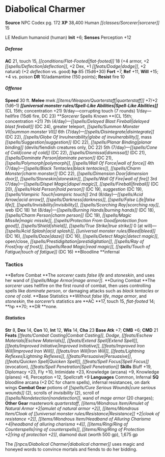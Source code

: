 ﻿---
cssclass: [monsters]
title1: Diabolical Charmer
title2: Diabolical Charmer
CR: 14
sources:
- name: NPC Codex
  page: 172
  link: http://paizo.com/products/btpy8v3a?Pathfinder-Roleplaying-Game-NPC-Codex
XP: 38400
race: Human
classes:
- sorcerer 15
alignment: LE
size: Medium
type: humanoid
subtypes:
- human
initiative:
  bonus: 6
AC:
  AC: 21
  touch: 15
  flat_footed: 18
  other: +2 deflection vs. good
  components:
    armor: 4
    deflection: 2
    dex: 2
    dodge: 1
    natural: 2
HP:
  HP: 85
  long: 15d6+30
saves:
  fort: 7
  ref: 11
  will: 15
  other: +4 vs. poison
DR:
- amount: 10
  weakness: adamantine
  max_absorb: 150
resistances:
  fire: 10
speeds:
  base: 30
attacks:
  melee:
  - - text: mwk quarterstaff +7/+2 (1d6-1)
      entries:
      - - damage: 1d6-1
      attack: mwk quarterstaff
      bonus:
      - 7
      - 2
spell_like_abilities:
  entries:
  - name: corrupting touch
    source: default
    freq: 9/day
    other: 7 rounds
  - name: hellfire
    source: default
    freq: 1/day
    other: 15d6 fire
    DC: 23
  sources:
  - name: default
    CL: 15
    concentration: 21
spells:
  entries:
  - name: delayed blast fireball
    source: Sorcerer
    level: 7
    DC: 24
  - name: greater teleport
    source: Sorcerer
    level: 7
  - name: summon monster VII
    source: Sorcerer
    level: 7
  - name: disintegrate
    source: Sorcerer
    level: 6
    DC: 22
  - name: globe of invulnerability
    source: Sorcerer
    level: 6
  - name: mass suggestion
    source: Sorcerer
    level: 6
    DC: 22
  - name: planar binding
    source: Sorcerer
    level: 6
    other: devils/fiendish creatures only
    DC: 22
  - name: cone of cold
    source: Sorcerer
    level: 5
    DC: 22
  - name: dismissal
    source: Sorcerer
    level: 5
    DC: 21
  - name: dominate person
    source: Sorcerer
    level: 5
    DC: 21
  - name: polymorph
    source: Sorcerer
    level: 5
  - name: wall of force
    source: Sorcerer
    level: 5
  - name: black tentacles
    source: Sorcerer
    level: 4
  - name: charm monster
    source: Sorcerer
    level: 4
    DC: 22
  - name: dimension door
    source: Sorcerer
    level: 4
  - name: stoneskin
    source: Sorcerer
    level: 4
  - name: wall of fire
    source: Sorcerer
    level: 4
  - name: dispel magic
    source: Sorcerer
    level: 3
  - name: fireball
    source: Sorcerer
    level: 3
    DC: 20
  - name: hold person
    source: Sorcerer
    level: 3
    DC: 19
  - name: suggestion
    source: Sorcerer
    level: 3
    DC: 19
  - name: vampiric touch
    source: Sorcerer
    level: 3
  - name: acid arrow
    source: Sorcerer
    level: 2
  - name: darkness
    source: Sorcerer
    level: 2
  - name: false life
    source: Sorcerer
    level: 2
  - name: invisibility
    source: Sorcerer
    level: 2
  - name: scorching ray
    source: Sorcerer
    level: 2
  - name: web
    source: Sorcerer
    level: 2
    DC: 18
  - name: burning hands
    source: Sorcerer
    level: 1
    DC: 18
  - name: charm person
    source: Sorcerer
    level: 1
    DC: 19
  - name: magic missile
    source: Sorcerer
    level: 1
  - name: protection from good
    source: Sorcerer
    level: 1
  - name: shield
    source: Sorcerer
    level: 1
  - name: true strike
    source: Sorcerer
    level: 1
  - name: acid splash
    source: Sorcerer
    level: 0
  - name: bleed
    source: Sorcerer
    level: 0
    DC: 16
  - name: daze
    source: Sorcerer
    level: 0
    DC: 16
  - name: detect magic
    source: Sorcerer
    level: 0
  - name: open/close
    source: Sorcerer
    level: 0
  - name: prestidigitation
    source: Sorcerer
    level: 0
  - name: ray of frost
    source: Sorcerer
    level: 0
  - name: read magic
    source: Sorcerer
    level: 0
  - name: touch of fatigue
    source: Sorcerer
    level: 0
    DC: 16
  sources:
  - name: Sorcerer
    type: known
    CL: 15
    concentration: 21
    slots:
      7: 4
      6: 7
      5: 7
      4: 7
      3: 7
      2: 8
      1: 8
      0: at-will
    bloodline: infernal
tactics:
  Before Combat: The sorcerer casts false life and stoneskin, and uses her wand of
    mage armor.
  During Combat: The sorcerer uses hellfire on the first round of combat, then uses
    controlling spells like dominate person, or damaging attacks such as black tentacles
    or cone of cold.
  Base Statistics: Without false life, mage armor, and stoneskin, the sorcerer's statistics
    are AC 17, touch 15, flat-footed 14; hp 70; DR none.
ability_scores:
  STR: 8
  DEX: 14
  CON: 10
  INT: 12
  WIS: 14
  CHA: 23
BAB: 7
CMB: 6
CMD: 21
feats:
- name: Combat Casting
- name: Dodge
- name: Eschew Materials
- name: Extend Spell
- name: Improved Initiative
- name: Improved Iron Will
- name: Iron Will
- name: Lightning Reflexes
- name: Persuasive
- name: Quicken Spell
- name: Spell Focus (evocation)
- name: Spell Penetration
skills:
  Bluff: 19
  Diplomacy: 23
  Fly: 10
  Intimidate: 23
  Knowledge (arcana): 9
  Knowledge (planes): 6
  Perception: 12
  Spellcraft: 9
languages:
- Common
- Infernal
special_qualities:
- bloodline arcana (+2 DC for charm spells)
- infernal resistances
- on dark wings
gear:
  combat:
  - potions of cure serious wounds (2)
  - scrolls of invisibility (2)
  - scroll of nondetection
  - wand of mage armor (20 charges)
  other:
  - masterwork quarterstaff
  - amulet of natural armor +2
  - cloak of resistance +2
  - headband of alluring charisma +4
  - ring of counterspells
  - ring of protection +2
  - diamond dust (worth 500 gp)
  - 1,675 gp
desc_long: The diabolical charmer uses magic and honeyed words to convince mortals
  and fiends to do her bidding.

---

# Diabolical Charmer

**Source** NPC Codex pg. 172
**XP** 38,400
Human _[[classes/Sorcerer|sorcerer]]_ 15

LE Medium humanoid (human)
**Init** +6; **Senses** Perception +12

##### Defense

**AC** 21, touch 15, _[[conditions/Flat-Footed|flat-footed]]_ 18 (+4 armor, +2 _[[spells/Deflection|deflection]]_, +2 Dex, +1 _[[feats/Dodge|dodge]]_, +2 natural) (+2 _deflection_ vs. good)
**hp** 85 (15d6+30)
**Fort** +7, **Ref** +11, **Will** +15; +4 vs. poison
**DR** 10/adamantine (150 points); **Resist** fire 10

##### Offense
**Speed** 30 ft.
**Melee** mwk _[[items/Weapon/Quarterstaff|quarterstaff]]_ +7/+2 (1d6–1)
**_[[universal monster rules/Spell-Like Abilities|Spell-Like Abilities]]_** (CL 15th; concentration +21)
9/day—corrupting touch (7 rounds)
1/day—hellfire (15d6 fire, DC 23)
**_Sorcerer_ Spells Known **(CL 15th; concentration +21)
7th (4/day)—_[[spells/Delayed Blast Fireball|delayed blast fireball]]_ (DC 24), greater teleport, _[[spells/Summon Monster VII|summon monster VII]]_
6th (7/day)—_[[spells/Disintegrate|disintegrate]]_ (DC 22), _[[spells/Globe Of Invulnerability|globe of invulnerability]]_, mass _[[spells/Suggestion|suggestion]]_ (DC 22), _[[spells/Planar Binding|planar binding]]_ (devils/fiendish creatures only, DC 22)
5th (7/day)—_[[spells/Cone of Cold|cone of cold]]_ (DC 22), _[[spells/Dismissal|dismissal]]_ (DC 21), _[[spells/Dominate Person|dominate person]]_ (DC 21), _[[spells/Polymorph|polymorph]]_, _[[spells/Wall Of Force|wall of force]]_
4th (7/day)—_[[spells/Black Tentacles|black tentacles]]_, _[[spells/Charm Monster|charm monster]]_ (DC 22), _[[spells/Dimension Door|dimension door]]_, _[[spells/Stoneskin|stoneskin]]_, _[[spells/Wall Of Fire|wall of fire]]_
3rd (7/day)—_[[spells/Dispel Magic|dispel magic]]_, _[[spells/Fireball|fireball]]_ (DC 20), _[[spells/Hold Person|hold person]]_ (DC 19), _suggestion_ (DC 19), _[[spells/Vampiric Touch|vampiric touch]]_
2nd (8/day)—_[[spells/Acid Arrow|acid arrow]]_, _[[spells/Darkness|darkness]]_, _[[spells/False Life|false life]]_, _[[spells/Invisibility|invisibility]]_, _[[spells/Scorching Ray|scorching ray]]_, web (DC 18)
1st (8/day)—_[[spells/Burning Hands|burning hands]]_ (DC 18), _[[spells/Charm Person|charm person]]_ (DC 19), _[[spells/Magic Missile|magic missile]]_, _[[spells/Protection From Good|protection from good]]_, _[[spells/Shield|shield]]_, _[[spells/True Strike|true strike]]_
0 (at will)—_[[spells/Acid Splash|acid splash]]_, _[[universal monster rules/Bleed|bleed]]_ (DC 16), _[[spells/Daze|daze]]_ (DC 16), _[[spells/Detect Magic|detect magic]]_, open/close, _[[spells/Prestidigitation|prestidigitation]]_, _[[spells/Ray of Frost|ray of frost]]_, _[[spells/Read Magic|read magic]]_, _[[spells/Touch of Fatigue|touch of fatigue]]_ (DC 16)
**Bloodline **infernal

### Tactics

**Before Combat **The _sorcerer_ casts _false life_ and _stoneskin_, and uses her wand of _[[spells/Mage Armor|mage armor]]_.
**During Combat **The _sorcerer_ uses hellfire on the first round of combat, then uses controlling spells like _dominate person_, or damaging attacks such as _black tentacles_ or _cone of cold_.
**Base Statistics **Without _false life_, _mage armor_, and _stoneskin_, the _sorcerer_’s statistics are **AC **17, touch 15, _flat-footed_ 14; **hp **70; **DR **none.

##### Statistics
**Str** 8, **Dex** 14, **Con** 10, **Int** 12, **Wis** 14, **Cha** 23
**Base Atk** +7; **CMB** +6; **CMD** 21
**Feats** _[[feats/Combat Casting|Combat Casting]]_, _Dodge_, _[[feats/Eschew Materials|Eschew Materials]]_, _[[feats/Extend Spell|Extend Spell]]_, _[[feats/Improved Initiative|Improved Initiative]]_, _[[feats/Improved Iron Will|Improved Iron Will]]_, _[[feats/Iron Will|Iron Will]]_, _[[feats/Lightning Reflexes|Lightning Reflexes]]_, _[[feats/Persuasive|Persuasive]]_, _[[feats/Quicken Spell|Quicken Spell]]_, _[[feats/Spell Focus|Spell Focus]]_ (evocation), _[[feats/Spell Penetration|Spell Penetration]]_
**Skills** Bluff +19, Diplomacy +23, Fly +10, Intimidate +23, Knowledge (arcana) +9, Knowledge (planes) +6, Perception +12, Spellcraft +9
**Languages** Common, Infernal
**SQ** bloodline arcana (+2 DC for charm spells), infernal resistances, on dark wings
**Combat Gear** potions of _[[spells/Cure Serious Wounds|cure serious wounds]]_ (2), scrolls of _invisibility_ (2), scroll of _[[spells/Nondetection|nondetection]]_, wand of _mage armor_ (20 charges); **Other Gear** masterwork _quarterstaff_, _[[items/Wondrous Item/Amulet of Natural Armor +2|amulet of natural armor +2]]_, _[[items/Wondrous Item/Cloak of _[[universal monster rules/Resistance|Resistance]]_ +2|cloak of _resistance_ +2]]_, _[[items/Wondrous Item/Headband of Alluring Charisma +4|headband of alluring charisma +4]]_, _[[items/Ring/Ring of Counterspells|ring of counterspells]]_, _[[items/Ring/Ring of Protection +2|ring of protection +2]]_, diamond dust (worth 500 gp), 1,675 gp

The _[[npcs/Diabolical Charmer|diabolical charmer]]_ uses magic and honeyed words to convince mortals and fiends to do her bidding.
